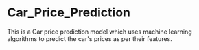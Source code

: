 # Car_Price_Prediction
 This is a Car price prediction model which uses machine learning algorithms to predict the car's prices as per their features.

